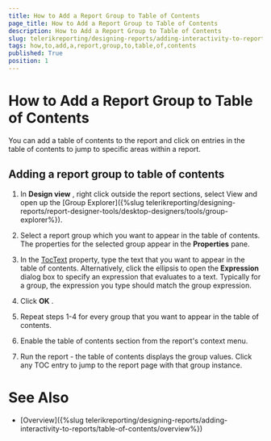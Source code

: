 ```yaml
---
title: How to Add a Report Group to Table of Contents
page_title: How to Add a Report Group to Table of Contents 
description: How to Add a Report Group to Table of Contents
slug: telerikreporting/designing-reports/adding-interactivity-to-reports/table-of-contents/how-to-add-a-report-group-to-table-of-contents
tags: how,to,add,a,report,group,to,table,of,contents
published: True
position: 1
---
```


# How to Add a Report Group to Table of Contents


You can add a table of contents to the report and click on entries in the table of contents to jump to specific areas within a report.       

## Adding a report group to table of contents

1. In __Design view__ , right click outside the report sections, select View and open up the [Group Explorer]({%slug telerikreporting/designing-reports/report-designer-tools/desktop-designers/tools/group-explorer%}).             

1. Select a report group which you want to appear in the table of contents. The properties for the selected group appear in the __Properties__  pane.             

1. In the  [TocText](/reporting/api/Telerik.Reporting.Group#Telerik_Reporting_Group_TocText)  property, type the text that you want to appear in the table of contents. Alternatively, click the ellipsis to open the __Expression__  dialog box to specify an expression that evaluates to a text. Typically for a group, the expression you type should match the group expression.             

1. Click __OK__ .             

1. Repeat steps 1-4 for every group that you want to appear in the table of contents.

1. Enable the table of contents section from the report's context menu.

1. Run the report - the table of contents displays the group values. Click any TOC entry to jump to the report page with that group instance.

# See Also


 * [Overview]({%slug telerikreporting/designing-reports/adding-interactivity-to-reports/table-of-contents/overview%})
